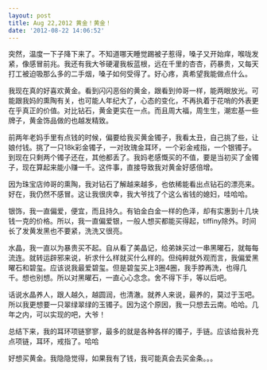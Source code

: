 ```yaml
---
layout: post
title: Aug 22,2012 黄金！黄金！
date: '2012-08-22 14:06:52'
---
```



 突然，温度一下子降下来了。不知道哪天睡觉踢被子惹得，嗓子又开始痒，喉咙发紧，像感冒前兆。我还有我大爷硬灌我板蓝根，远在千里的杏杏，药暴贵，又每天打工被迫吸那么多的二手烟，嗓子如何受得了。好心疼，真希望我能做点什么。

 我现在真的好喜欢黄金。看到闪闪恶俗的黄金，跟看到帅哥一样，能两眼放光。可能跟我妈的熏陶有关，也可能人年纪大了，心态的变化，不再执着于花哨的外表更在乎真正的价值。对比钻石，黄金更实在一点。而且周大福，周生生，潮宏基一些牌子，黄金饰品做的也越发精致。

 前两年老妈手里有点钱的时候，偏要给我买黄金镯子，我看太丑，自己挑了些，让娘付钱。挑了一只18k彩金镯子，一对玫瑰金耳环，一个彩金戒指，一个银镯子。到现在只剩两个镯子还在，其他都丢了。我妈老感慨买的不值，要是当初买了金镯子，现在算起来能小赚一千。这件事，直接导致我对黄金好感倍增。

 因为珠宝店帅哥的熏陶，我对钻石了解越来越多，也依稀能看出点钻石的漂亮来。好在，我仍然不感冒。这让我很庆幸，我大爷找了个这么省钱的媳妇，哇哈哈。

 银饰，我一直偏爱，便宜，而且持久。有铂金白金一样的色泽，却有实惠到十几块钱一克的价格。所以，我一直偏爱银，一般人想买都能买得起，tiffiny除外。时间长了发黄发黑也不要紧，洗洗又很亮。

 水晶，我一直以为暴贵买不起。自从看了美晶记，给弟妹买过一串黑曜石，就每每流连。就转运辟邪来说，祈求什么样就买什么样的。但纯粹就外观而言，我偏爱黑曜石和碧玺。应该说我最爱碧玺。但是碧玺买上3圈4圈，我手脖再洗，也得几千。想也别想。所以对黑曜石，一直心心念念。舍不得下手，等以后吧。

 话说水晶养人，跟人越久，越圆润，也清澈。就养人来说，最养的，莫过于玉吧。所以我更想要一只翠绿翠绿的玉镯子。因为这个原因，我一只想去云南。哈哈。几年之内，可以实现的吧，大爷！

 总结下来，我的耳环项链寥寥，最多的就是各种各样的镯子，手链。应该给我补充点项链，耳环，戒指了。哈哈

 好想买黄金。我隐隐觉得，如果我有了钱，我可能真会去买金条。。。


